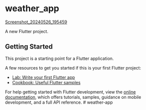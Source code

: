 # weather_app

[Screenshot_20240526_195459](https://github.com/Abhishek-jaison/weather-app/assets/128037906/bf8bd90b-e770-46e2-9c0d-e212dda08330)


A new Flutter project.

## Getting Started



This project is a starting point for a Flutter application.

A few resources to get you started if this is your first Flutter project:

- [Lab: Write your first Flutter app](https://docs.flutter.dev/get-started/codelab)
- [Cookbook: Useful Flutter samples](https://docs.flutter.dev/cookbook)

For help getting started with Flutter development, view the
[online documentation](https://docs.flutter.dev/), which offers tutorials,
samples, guidance on mobile development, and a full API reference.
#   w e a t h e r - a p p 
 
 
